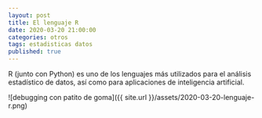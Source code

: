 ```yaml
---
layout: post
title: El lenguaje R
date: 2020-03-20 21:00:00
categories: otros
tags: estadisticas datos
published: true
---
```



R (junto con Python) es uno de los lenguajes más utilizados para el análisis estadístico de datos, así como para aplicaciones de inteligencia artificial.

![debugging con patito de goma]({{ site.url }}/assets/2020-03-20-lenguaje-r.png)
